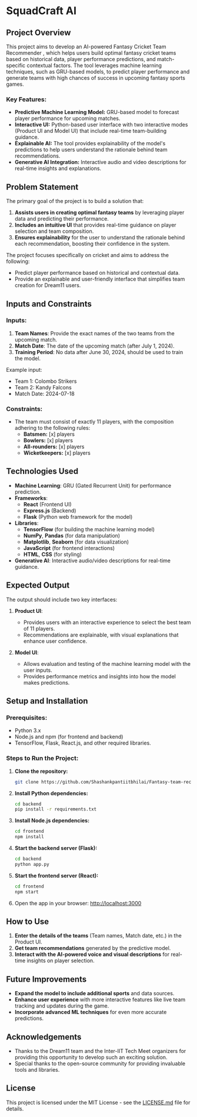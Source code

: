 # SquadCraft AI

## Project Overview

This project aims to develop an AI-powered Fantasy Cricket Team Recommender , which helps users build optimal fantasy cricket teams based on historical data, player performance predictions, and match-specific contextual factors. The tool leverages machine learning techniques, such as GRU-based models, to predict player performance and generate teams with high chances of success in upcoming fantasy sports games.

### Key Features:
- **Predictive Machine Learning Model:** GRU-based model to forecast player performance for upcoming matches.
- **Interactive UI:** Python-based user interface with two interactive modes (Product UI and Model UI) that include real-time team-building guidance.
- **Explainable AI:** The tool provides explainability of the model's predictions to help users understand the rationale behind team recommendations.
- **Generative AI Integration:** Interactive audio and video descriptions for real-time insights and explanations.

## Problem Statement

The primary goal of the project is to build a solution that:
1. **Assists users in creating optimal fantasy teams** by leveraging player data and predicting their performance.
2. **Includes an intuitive UI** that provides real-time guidance on player selection and team composition.
3. **Ensures explainability** for the user to understand the rationale behind each recommendation, boosting their confidence in the system.

The project focuses specifically on cricket and aims to address the following:
- Predict player performance based on historical and contextual data.
- Provide an explainable and user-friendly interface that simplifies team creation for Dream11 users.

## Inputs and Constraints

### Inputs:
1. **Team Names**: Provide the exact names of the two teams from the upcoming match.
2. **Match Date**: The date of the upcoming match (after July 1, 2024).
3. **Training Period**: No data after June 30, 2024, should be used to train the model.

Example input:
- Team 1: Colombo Strikers
- Team 2: Kandy Falcons
- Match Date: 2024-07-18

### Constraints:
- The team must consist of exactly 11 players, with the composition adhering to the following rules:
  - **Batsmen:** [x] players
  - **Bowlers:** [x] players
  - **All-rounders:** [x] players
  - **Wicketkeepers:** [x] players

## Technologies Used

- **Machine Learning**: GRU (Gated Recurrent Unit) for performance prediction.
- **Frameworks**: 
  - **React** (Frontend UI)
  - **Express.js** (Backend)
  - **Flask** (Python web framework for the model)
- **Libraries**:
  - **TensorFlow** (for building the machine learning model)
  - **NumPy**, **Pandas** (for data manipulation)
  - **Matplotlib**, **Seaborn** (for data visualization)
  - **JavaScript** (for frontend interactions)
  - **HTML**, **CSS** (for styling)
- **Generative AI**: Interactive audio/video descriptions for real-time guidance.

## Expected Output

The output should include two key interfaces:
1. **Product UI**: 
   - Provides users with an interactive experience to select the best team of 11 players.
   - Recommendations are explainable, with visual explanations that enhance user confidence.
   
2. **Model UI**:
   - Allows evaluation and testing of the machine learning model with the user inputs.
   - Provides performance metrics and insights into how the model makes predictions.

## Setup and Installation

### Prerequisites:
- Python 3.x
- Node.js and npm (for frontend and backend)
- TensorFlow, Flask, React.js, and other required libraries.

### Steps to Run the Project:

1. **Clone the repository:**
   ```bash
   git clone https://github.com/Shashankpantiitbhilai/Fantasy-team-recommendation.git
   ```

2. **Install Python dependencies:**
   ```bash
   cd backend
   pip install -r requirements.txt
   ```

3. **Install Node.js dependencies:**
   ```bash
   cd frontend
   npm install
   ```

4. **Start the backend server (Flask):**
   ```bash
   cd backend
   python app.py
   ```

5. **Start the frontend server (React):**
   ```bash
   cd frontend
   npm start
   ```

6. Open the app in your browser: [http://localhost:3000](http://localhost:3000)

## How to Use

1. **Enter the details of the teams** (Team names, Match date, etc.) in the Product UI.
2. **Get team recommendations** generated by the predictive model.
3. **Interact with the AI-powered voice and visual descriptions** for real-time insights on player selection.

## Future Improvements

- **Expand the model to include additional sports** and data sources.
- **Enhance user experience** with more interactive features like live team tracking and updates during the game.
- **Incorporate advanced ML techniques** for even more accurate predictions.

## Acknowledgements

- Thanks to the Dream11 team and the Inter-IIT Tech Meet organizers for providing this opportunity to develop such an exciting solution.
- Special thanks to the open-source community for providing invaluable tools and libraries.

## License

This project is licensed under the MIT License - see the [LICENSE.md](LICENSE.md) file for details.
